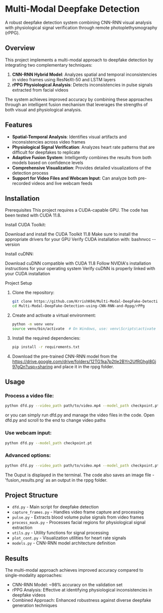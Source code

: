 # Multi-Modal Deepfake Detection

A robust deepfake detection system combining CNN-RNN visual analysis with physiological signal verification through remote photoplethysmography (rPPG).

## Overview

This project implements a multi-modal approach to deepfake detection by integrating two complementary techniques:

1. **CNN-RNN Hybrid Model**: Analyzes spatial and temporal inconsistencies in video frames using ResNeXt-50 and LSTM layers
2. **rPPG Physiological Analysis**: Detects inconsistencies in pulse signals extracted from facial videos

The system achieves improved accuracy by combining these approaches through an intelligent fusion mechanism that leverages the strengths of both visual and physiological analysis.

## Features

- **Spatial-Temporal Analysis**: Identifies visual artifacts and inconsistencies across video frames
- **Physiological Signal Verification**: Analyzes heart rate patterns that are difficult for deepfakes to replicate
- **Adaptive Fusion System**: Intelligently combines the results from both models based on confidence levels
- **Comprehensive Visualization**: Provides detailed visualizations of the detection process
- **Support for Video Files and Webcam Input**: Can analyze both pre-recorded videos and live webcam feeds


## Installation
Prerequisites
This project requires a CUDA-capable GPU. The code has been tested with CUDA 11.8.

Install CUDA Toolkit:

Download and install the CUDA Toolkit 11.8
Make sure to install the appropriate drivers for your GPU
Verify CUDA installation with:
bashnvcc --version



Install cuDNN:

Download cuDNN compatible with CUDA 11.8
Follow NVIDIA's installation instructions for your operating system
Verify cuDNN is properly linked with your CUDA installation

Project Setup
1. Clone the repository:
   ```bash
   git clone https://github.com/KrrishK04/Multi-Modal-DeepFake-Detection-using-CNN-RNN-and-Rppg.git
   cd Multi-Modal-DeepFake-Detection-using-CNN-RNN-and-Rppg/rPPg   
   ```

2. Create and activate a virtual environment:
   ```bash
   python -m venv venv
   source venv/bin/activate  # On Windows, use: venv\Scripts\activate
   ```

3. Install the required dependencies:
   ```bash
   pip install -r requirements.txt
   ```

4. Download the pre-trained CNN-RNN model from the https://drive.google.com/drive/folders/12TG1ka7p2tIe2BYn2UfRGhgI8Gj97gQn?usp=sharing and place it in the rppg folder.

## Usage

### Process a video file:

```bash
python dfd.py --video_path path/to/video.mp4 --model_path checkpoint.pt
```
or you can simply run dfd.py and manage the video files in the code. Open dfd.py and scroll to the end to change video paths

### Use webcam input:

```bash
python dfd.py --model_path checkpoint.pt
```

### Advanced options:

```bash
python dfd.py --video_path path/to/video.mp4 --model_path checkpoint.pt --no_rppg --no_visualization
```
The Ouput is displayed in the terminal. The code also saves an image file - 'fusion_results.png' as an output in the rppg folder.
## Project Structure

- `dfd.py` - Main script for deepfake detection
- `capture_frames.py` - Handles video frame capture and processing
- `pulse.py` - Extracts blood volume pulse signals from video frames
- `process_mask.py` - Processes facial regions for physiological signal extraction
- `utils.py` - Utility functions for signal processing
- `plot_cont.py` - Visualization utilities for heart rate signals
- `models.py` - CNN-RNN model architecture definition

## Results

The multi-modal approach achieves improved accuracy compared to single-modality approaches:
- CNN-RNN Model: ~98% accuracy on the validation set
- rPPG Analysis: Effective at identifying physiological inconsistencies in deepfake videos
- Combined Approach: Enhanced robustness against diverse deepfake generation techniques
